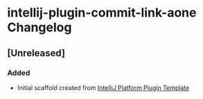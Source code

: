 <!-- Keep a Changelog guide -> https://keepachangelog.com -->

# intellij-plugin-commit-link-aone Changelog

## [Unreleased]
### Added
- Initial scaffold created from [IntelliJ Platform Plugin Template](https://github.com/JetBrains/intellij-platform-plugin-template)
